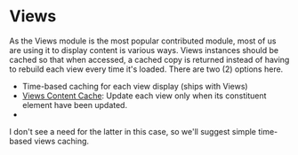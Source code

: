 # Views

As the Views module is the most popular contributed module, most of us are using it to display content is various ways. Views instances should be cached so that when accessed, a cached copy is returned instead of having to rebuild each view every time it's loaded. There are two (2) options here.

* Time-based caching for each view display (ships with Views)
* [Views Content Cache](https://drupal.org/project/views_content_cache): Update each view only when its constituent element have been updated.
* 
I don't see a need for the latter in this case, so we'll suggest simple time-based views caching.